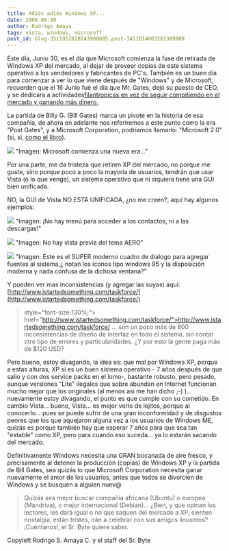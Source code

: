 ```yaml
---
title: Adiós adiós Windows XP...
date: 2008-06-30
author: Rodrigo Amaya
tags: vista, windows, microsoft
post_id: blog-3515952828243908885.post-3411014803261389909
---
```


Este día, Junio 30, es el día que Microsoft comienza la fase de retirada de Windows XP del mercado, al dejar de proveer copias de este sistema operativo a los vendedores y fabricantes de PC's. También es un buen día para comenzar a ver lo que viene después de "Windows" y de Microsoft, recuerden que el 16 Junio fué el día que Mr. Gates, dejó su puesto de CEO, y se dedicara a actividades[filantropicas en vez de seguir compitiendo en el mercado y ganando más dinero.](http://srbyte.blogspot.com/2008/02/la-estrategia-de-salida-de-bill-gates.html)

La partida de Billy G. (Bill Gates) marca un pivote en la historia de esa compañía, de ahora en adelante nos referiremos a este punto como la era "Post Gates", y a Microsoft Corporation, podríamos llamarlo: "Microsoft 2.0" (si, si, [como el libro](http://www.amazon.com/Microsoft-2-0-Plans-Relevant-Post-Gates/dp/0470191384)).

[![](http://bp0.blogger.com/_ayvorITawE4/SGj-uvOghgI/AAAAAAAAAyQ/Zd7zQDfUkv0/s400/msft20.jpg)](http://bp0.blogger.com/_ayvorITawE4/SGj-uvOghgI/AAAAAAAAAyQ/Zd7zQDfUkv0/s1600-h/msft20.jpg)
"Imagen: Microsoft comienza
una nueva era..."

Por una parte, me da tristeza que retiren XP del mercado, no porque me guste, sino porque poco a poco la mayoría de usuarios, tendrán que usar Vista (o lo que venga), un sistema operativo que ni siquiera tiene una GUI bien unificada.

NO, la GUI de Vista NO ESTA UNIFICADA, ¿no me creen?, aquí hay algunos ejemplos:

[![](http://bp0.blogger.com/_ayvorITawE4/SGj-tvOghdI/AAAAAAAAAx4/TDAAycfOyjU/s400/menucrap.jpg)](http://bp0.blogger.com/_ayvorITawE4/SGj-tvOghdI/AAAAAAAAAx4/TDAAycfOyjU/s1600-h/menucrap.jpg)
"Imagen: ¡No hay menú para
acceder a los contactos, ni a las descargas!"

[![](http://bp1.blogger.com/_ayvorITawE4/SGj-t_OgheI/AAAAAAAAAyA/K-FinzZjGrM/s400/nohayvistapreviaAERO.jpg)](http://bp1.blogger.com/_ayvorITawE4/SGj-t_OgheI/AAAAAAAAAyA/K-FinzZjGrM/s1600-h/nohayvistapreviaAERO.jpg)
"Imagen: No hay vista previa
del tema AERO"

[![](http://bp3.blogger.com/_ayvorITawE4/SGj-ufOghfI/AAAAAAAAAyI/dNbl96M1SDM/s400/agregarfuentes.jpg)](http://bp3.blogger.com/_ayvorITawE4/SGj-ufOghfI/AAAAAAAAAyI/dNbl96M1SDM/s1600-h/agregarfuentes.jpg)
"Imagen: Este es el SUPER
moderno cuadro de dialogo para agregar fuentes al sistema,¿ notan los iconos tipo windows 95 y la disposición moderna y nada confusa de la dichosa ventana?"

Y pueden ver mas inconsistencias (y agregar las suyas) aquí:
[http://www.istartedsomething.com/taskforce/](http://www.istartedsomething.com/taskforce/)
> style="font-size:130%;"> href="http://www.istartedsomething.com/taskforce/">http://www.istartedsomething.com/taskforce/
... son un poco más de 800 inconsistencias de diseño de interfaz en todo el sistema, sin contar otro tipo de errores y particularidades. ¿Y por esto la gente paga más de $120 USD?

Pero bueno, estoy divagando, la idea es: que mal por Windows XP, porque a estas alturas, XP si es un buen sistema operativo - 7 años después de que salio y con dos service packs en el lomo-, bastante robusto, pero pesado, aunque versiones "Lite" ilegales que sobre abundan en Internet funcionan mucho mejor que los originales (al menos asi me han dicho ;-) )... nuevamente estoy divagando, el punto es que cumple con su cometido. En cambio Vista... bueno, Vista... es mejor verlo de lejitos, porque al conocerlo... pues se puede sufrir de una gran inconformidad y de disgustos peores que los que aquejaron alguna vez a los usuarios de Windows ME, quizás es porque también hay que esperar 7 años para que sea tan "estable" como XP, pero para cuando eso suceda... ya lo estarán sacando del mercado.

Definitivamente Windows necesita una GRAN bocanada de aire fresco, y precisamente al detener la producción (copias) de Windows XP y la partida de Bill Gates, sea quizás lo que Microsoft Corporation necesita ganar nuevamente el amor de los usuarios, antes que todos se divorcien de Windows y se busquen a alguien nuev@

> Quizás sea
> mejor buscar compañía africana (Ubuntu) o europea (Mandriva), o mejor internacional
> (Debian)...
¿Bien, y que opinan los lectores, les dará igual o no que saquen del mercado a XP, sienten nostalgia, están tristes, irán a celebrar con sus amigos linuxeros? ¡Cuéntanos!, el Sr. Byte quiere saber.

Copyleft Rodrigo S. Amaya C. y el staff del Sr. Byte